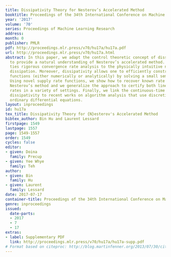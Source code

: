 ```yaml
---
title: Dissipativity Theory for Nesterov’s Accelerated Method
booktitle: Proceedings of the 34th International Conference on Machine Learning
year: '2017'
volume: '70'
series: Proceedings of Machine Learning Research
address: 
month: 0
publisher: PMLR
pdf: http://proceedings.mlr.press/v70/hu17a/hu17a.pdf
url: http://proceedings.mlr.press/v70/hu17a.html
abstract: In this paper, we adapt the control theoretic concept of dissipativity theory
  to provide a natural understanding of Nesterov’s accelerated method. Our theory
  ties rigorous convergence rate analysis to the physically intuitive notion of energy
  dissipation. Moreover, dissipativity allows one to efficiently construct Lyapunov
  functions (either numerically or analytically) by solving a small semidefinite program.
  Using novel supply rate functions, we show how to recover known rate bounds for
  Nesterov’s method and we generalize the approach to certify both linear and sublinear
  rates in a variety of settings. Finally, we link the continuous-time version of
  dissipativity to recent works on algorithm analysis that use discretizations of
  ordinary differential equations.
layout: inproceedings
id: hu17a
tex_title: Dissipativity Theory for {N}esterov's Accelerated Method
bibtex_author: Bin Hu and Laurent Lessard
firstpage: 1549
lastpage: 1557
page: 1549-1557
order: 1549
cycles: false
editor:
- given: Doina
  family: Precup
- given: Yee Whye
  family: Teh
author:
- given: Bin
  family: Hu
- given: Laurent
  family: Lessard
date: 2017-07-17
container-title: Proceedings of the 34th International Conference on Machine Learning
genre: inproceedings
issued:
  date-parts:
  - 2017
  - 7
  - 17
extras:
- label: Supplementary PDF
  link: http://proceedings.mlr.press/v70/hu17a/hu17a-supp.pdf
# Format based on citeproc: http://blog.martinfenner.org/2013/07/30/citeproc-yaml-for-bibliographies/
---
```

